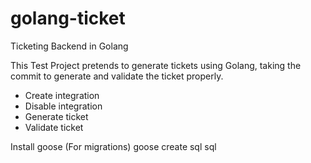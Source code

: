 # golang-ticket
Ticketing Backend in Golang

This Test Project pretends to generate tickets using Golang, taking the commit to generate and validate the ticket properly.

- Create integration
- Disable integration
- Generate ticket
- Validate ticket


Install goose (For migrations)
goose create sql sql